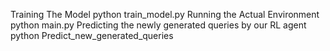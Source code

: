 Training The Model
python train_model.py
Running the Actual Environment
python main.py
Predicting the newly generated queries by our RL agent
python Predict_new_generated_queries
